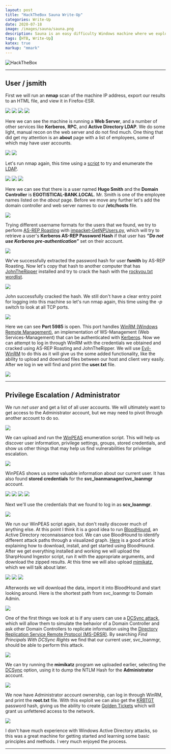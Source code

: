 ```yaml
---
layout: post
title: "HackTheBox Sauna Write-Up"
categories: Write-Up
date: 2020-07-18
image: /images/sauna/sauna.png
description: Sauna is an easy difficulty Windows machine where we exploit weaknesses in an Active Directory environment.
tags: [HTB, Write-Up]
katex: true
markup: "mmark"
---
```


![HackTheBox](/images/sauna/sauna.png#center)

---

## User / jsmith

First we will run an **nmap** scan of the machine IP address, export our results to an HTML file, and view it in Firefox-ESR.

![](/images/sauna/pics/user/1.png)
![](/images/sauna/pics/user/3.png)
![](/images/sauna/pics/user/4.png)
![](/images/sauna/pics/user/5.png)

Here we can see the machine is running a **Web Server**, and a number of other services like **Kerberos**, **RPC**, and **Active Directory LDAP**. We do some light, manual recon on the web server and do not find much. One thing that did get my attention is an **about** page with a list of employees, some of which may have user accounts.

![](/images/sauna/pics/user/10.png)
![](/images/sauna/pics/user/11.png)

Let's run nmap again, this time using a [script](https://nmap.org/nsedoc/scripts/ldap-search.html) to try and enumerate the [LDAP](https://en.wikipedia.org/wiki/Lightweight_Directory_Access_Protocol).

![](/images/sauna/pics/user/6.png)
![](/images/sauna/pics/user/7.png)
![](/images/sauna/pics/user/8.png)

Here we can see that there is a user named **Hugo Smith** and the **Domain Controller** is **EGOTISTICAL-BANK.LOCAL**. Mr. Smith is one of the employee names listed on the _about_ page. Before we move any further let's add the domain controller and web server names to our **/etc/hosts** file.

![](/images/sauna/pics/user/13.png)

Trying different username formats for the users that we found, we try to perform [AS-REP Roasting](https://www.hackingarticles.in/as-rep-roasting/) with [impacket-GetNPUsers.py](https://github.com/SecureAuthCorp/impacket/blob/master/examples/GetNPUsers.py), which will try to retrieve a user's **Kerberos AS-REP Password Hash** if that user has **_“Do not use Kerberos pre-authentication”_** set on their account.

![](/images/sauna/pics/user/14.png)

We've successfully extracted the password hash for user **fsmith** by AS-REP Roasting. Now let's copy that hash to another computer that has [JohnTheRipper](https://github.com/magnumripper/JohnTheRipper) installed and try to crack the hash with the [rockyou.txt wordlist](https://github.com/danielmiessler/SecLists/tree/master/Passwords/Leaked-Databases).

![](/images/sauna/pics/user/john.png)

John successfully cracked the hash. We still don't have a clear entry point for logging into this machine so let's run nmap again, this time using the _-p_ switch to look at all TCP ports.

![](/images/sauna/pics/user/nmap.png)

Here we can see **Port 5985** is open. This port handles [WinRM (Windows Remote Management)](https://en.wikipedia.org/wiki/Windows_Remote_Management), an implementation of WS-Management (Web Services-Management) that can be authenticated with [Kerberos](https://en.wikipedia.org/wiki/Kerberos_%28protocol%29).
Now we can attempt to log in through WinRM with the credentials we obtained and cracked using AS-REP Roasting and JohnTheRipper. We will use [Evil-WinRM](https://github.com/Hackplayers/evil-winrm) to do this as it will give us the some added functionality, like the ability to upload and download files between our host and client very easily. After we log in we will find and print the **user.txt** file.

![](/images/sauna/pics/user/15.png)


---

## Privilege Escalation / Administrator

We run _net user_ and get a list of all user accounts. We will ultimately want to get access to the Administrator account, but we may need to pivot through another account to do so.

![](/images/sauna/pics/root/6.png)

We can upload and run the [WinPEAS](https://github.com/carlospolop/privilege-escalation-awesome-scripts-suite/tree/master/winPEAS) enumeration script. This will help us discover user information, privilege settings, groups, stored credentials, and show us other things that may help us find vulnerabilities for privilege escalation.

![](/images/sauna/pics/root/5.png)

WinPEAS shows us some valuable information about our current user. It has also found **stored credentials** for the **svc_loanmanager/svc_loanmgr** account.

![](/images/sauna/pics/root/n3.png)
![](/images/sauna/pics/root/n4.png)
![](/images/sauna/pics/root/n5.png)
![](/images/sauna/pics/root/4.png)

Next we'll use the credentials that we found to log in as **scv_loanmgr**. 

![](/images/sauna/pics/root/7.png)

We run our WinPEAS script again, but don't really discover much of anything else. At this point I think it is a good idea to run [BloodHound](https://github.com/BloodHoundAD/BloodHound), an Active Directory reconnaissance tool. We can use BloodHound to identify different attack paths through a visualized graph. [Here](https://www.pentestpartners.com/security-blog/bloodhound-walkthrough-a-tool-for-many-tradecrafts/) is a good article explaining how to download, install, and get started using BloodHound. After we get everything installed and working we will upload the SharpHound Ingestor script, run it with the appropriate arguments, and download the zipped results. At this time we will also upload [mimikatz](https://github.com/gentilkiwi/mimikatz), which we will talk about later.

![](/images/sauna/pics/root/16.png)
![](/images/sauna/pics/root/8.png)
![](/images/sauna/pics/root/18.png)

Afterwords we will download the data, import it into BloodHound and start looking around. Here is the shortest path from svc_loanmgr to Domain Admin.

![](/images/sauna/pics/root/21.png)

One of the first things we look at is if any users can use a [DCSync attack](https://qomplx.com/kerberos_dcsync_attacks_explained/), which will allow them to simulate the behavior of a Domain Controller and ask other Domain Controllers to replicate information using the [Directory Replication Service Remote Protocol (MS-DRSR)](https://docs.microsoft.com/en-us/openspecs/windows_protocols/ms-drsr/06205d97-30da-4fdc-a276-3fd831b272e0). By searching _Find Principals With DCSync Rights_ we find that our current user, svc_loanmgr, should be able to perform this attack.

![](/images/sauna/pics/root/19.png)

We can try running the **mimikatz** program we uploaded earlier, selecting the [DCSync](https://attack.stealthbits.com/privilege-escalation-using-mimikatz-dcsync) option, using it to dump the NTLM Hash for the **Administrator** account.

![](/images/sauna/pics/root/9.png)

We now have Administrator account ownership, can log in through WinRM, and print the **root.txt** file. With this exploit we can also get the [KRBTGT](https://adsecurity.org/?p=483) password hash, giving us the ability to create [Golden Tickets](https://www.qomplx.com/qomplx-knowledge-golden-ticket-attacks-explained/) which will grant us unfettered access to the network.

![](/images/sauna/pics/root/13.png)

I don't have much experience with Windows Active Directory attacks, so this was a great machine for getting started and learning some basic principles and methods. I very much enjoyed the process.




---


